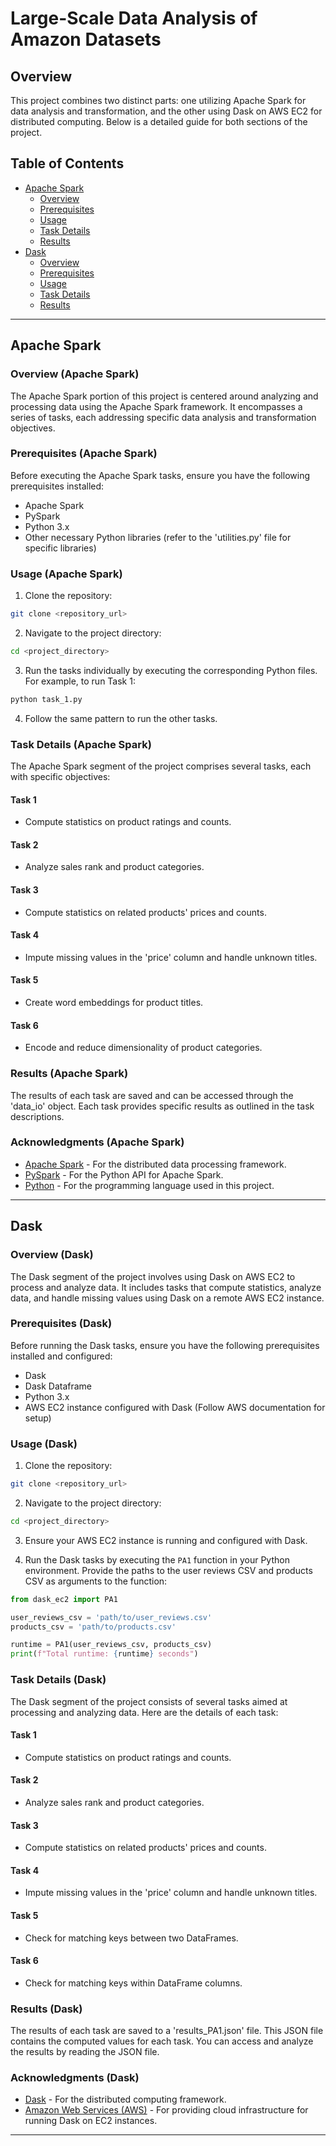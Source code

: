 # Large-Scale Data Analysis of Amazon Datasets

## Overview

This project combines two distinct parts: one utilizing Apache Spark for data analysis and transformation, and the other using Dask on AWS EC2 for distributed computing. Below is a detailed guide for both sections of the project.

## Table of Contents

- [Apache Spark](#apache-spark)
  - [Overview](#overview-apache-spark)
  - [Prerequisites](#prerequisites-apache-spark)
  - [Usage](#usage-apache-spark)
  - [Task Details](#task-details-apache-spark)
  - [Results](#results-apache-spark)
- [Dask](#dask)
  - [Overview](#overview-dask)
  - [Prerequisites](#prerequisites-dask)
  - [Usage](#usage-dask)
  - [Task Details](#task-details-dask)
  - [Results](#results-dask)

---

## Apache Spark

### Overview (Apache Spark)

The Apache Spark portion of this project is centered around analyzing and processing data using the Apache Spark framework. It encompasses a series of tasks, each addressing specific data analysis and transformation objectives.

### Prerequisites (Apache Spark)

Before executing the Apache Spark tasks, ensure you have the following prerequisites installed:

- Apache Spark
- PySpark
- Python 3.x
- Other necessary Python libraries (refer to the 'utilities.py' file for specific libraries)

### Usage (Apache Spark)

1. Clone the repository:

```bash
git clone <repository_url>
```

2. Navigate to the project directory:

```bash
cd <project_directory>
```

3. Run the tasks individually by executing the corresponding Python files. For example, to run Task 1:

```bash
python task_1.py
```

4. Follow the same pattern to run the other tasks.

### Task Details (Apache Spark)

The Apache Spark segment of the project comprises several tasks, each with specific objectives:

#### Task 1

- Compute statistics on product ratings and counts.

#### Task 2

- Analyze sales rank and product categories.

#### Task 3

- Compute statistics on related products' prices and counts.

#### Task 4

- Impute missing values in the 'price' column and handle unknown titles.

#### Task 5

- Create word embeddings for product titles.

#### Task 6

- Encode and reduce dimensionality of product categories.

### Results (Apache Spark)

The results of each task are saved and can be accessed through the 'data_io' object. Each task provides specific results as outlined in the task descriptions.

### Acknowledgments (Apache Spark)

- [Apache Spark](https://spark.apache.org/) - For the distributed data processing framework.
- [PySpark](https://spark.apache.org/docs/latest/api/python/index.html) - For the Python API for Apache Spark.
- [Python](https://www.python.org/) - For the programming language used in this project.

---

## Dask

### Overview (Dask)

The Dask segment of the project involves using Dask on AWS EC2 to process and analyze data. It includes tasks that compute statistics, analyze data, and handle missing values using Dask on a remote AWS EC2 instance.

### Prerequisites (Dask)

Before running the Dask tasks, ensure you have the following prerequisites installed and configured:

- Dask
- Dask Dataframe
- Python 3.x
- AWS EC2 instance configured with Dask (Follow AWS documentation for setup)

### Usage (Dask)

1. Clone the repository:

```bash
git clone <repository_url>
```

2. Navigate to the project directory:

```bash
cd <project_directory>
```

3. Ensure your AWS EC2 instance is running and configured with Dask.

4. Run the Dask tasks by executing the `PA1` function in your Python environment. Provide the paths to the user reviews CSV and products CSV as arguments to the function:

```python
from dask_ec2 import PA1

user_reviews_csv = 'path/to/user_reviews.csv'
products_csv = 'path/to/products.csv'

runtime = PA1(user_reviews_csv, products_csv)
print(f"Total runtime: {runtime} seconds")
```

### Task Details (Dask)

The Dask segment of the project consists of several tasks aimed at processing and analyzing data. Here are the details of each task:

#### Task 1

- Compute statistics on product ratings and counts.

#### Task 2

- Analyze sales rank and product categories.

#### Task 3

- Compute statistics on related products' prices and counts.

#### Task 4

- Impute missing values in the 'price' column and handle unknown titles.

#### Task 5

- Check for matching keys between two DataFrames.

#### Task 6

- Check for matching keys within DataFrame columns.

### Results (Dask)

The results of each task are saved to a 'results_PA1.json' file. This JSON file contains the computed values for each task. You can access and analyze the results by reading the JSON file.

### Acknowledgments (Dask)

- [Dask](https://dask.org/) - For the distributed computing framework.
- [Amazon Web Services (AWS)](https://aws.amazon.com/) - For providing cloud infrastructure for running Dask on EC2 instances.

---
